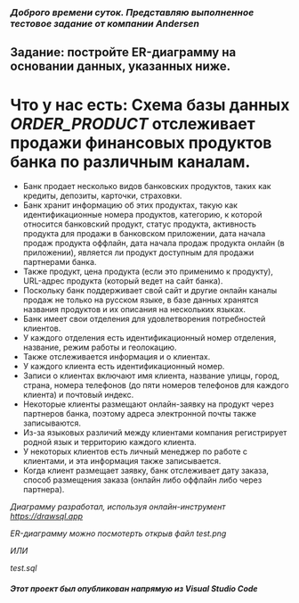 ### *Доброго времени суток. Представляю выполненное тестовое задание от компании Andersen*

## **Задание**: постройте ER-диаграмму на основании данных, указанных ниже.

# **Что у нас есть**: Схема базы данных *ORDER_PRODUCT* отслеживает продажи финансовых продуктов банка по различным каналам.

*	Банк продает несколько видов банковских продуктов, таких как кредиты, депозиты, карточки, страховки. 
*	Банк хранит информацию об этих продуктах, такую как идентификационные номера продуктов, категорию, к которой относится банковский продукт, статус продукта, активность продукта для продажи в банковском приложении, дата начала продаж продукта оффлайн, дата начала продаж продукта онлайн (в приложении), является ли продукт доступным для продажи партнерами банка. 
*	Также продукт, цена продукта (если это применимо к продукту), URL-адрес продукта (который ведет на сайт банка). 
*	Поскольку банк поддерживает свой сайт и другие онлайн каналы продаж не только на русском языке, в базе данных хранятся названия продуктов и их описания на нескольких языках. 
*	Банк имеет свои отделения для удовлетворения потребностей клиентов. 
*	У каждого отделения есть идентификационный номер отделения, название, режим работы и геолокацию. 
*	Также отслеживается информация и о клиентах. 
*	У каждого клиента есть идентификационный номер. 
*	Записи о клиентах включают имя клиента, название улицы, город, страна, номера телефонов (до пяти номеров телефонов для каждого клиента) и почтовый индекс. 
*	Некоторые клиенты размещают онлайн-заявку на продукт через партнеров банка, поэтому адреса электронной почты также записываются. 
*	Из-за языковых различий между клиентами компания регистрирует родной язык и территорию каждого клиента.
*	У некоторых клиентов есть личный менеджер по работе с клиентами, и эта информация также записывается.
*	Когда клиент размещает заявку, банк отслеживает дату заказа, способ размещения заказа (онлайн либо оффлайн либо через партнера). 

*Диаграмму разработал, используя онлайн-инструмент https://drawsql.app*

*ER-диаграмму можно посмотерть открыв файл test.png*

*ИЛИ*

*test.sql*


##### Этот проект был опубликован напрямую из Visual Studio Code 